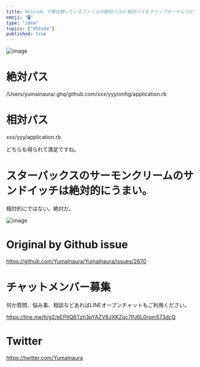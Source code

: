 ```yaml
---
title: #VsCode で現在開いているファイルの絶対パスor相対パスをクリップボードにコピーするには コマンドパレットで Copy Path とか
emoji: "🖥"
type: "idea"
topics: ["VSCode"]
published: true
---
```


![image](https://user-images.githubusercontent.com/13635059/68261799-9133de00-0084-11ea-97bf-d6f65a377e31.png)

# 絶対パス

/Users/yumainaura/.ghq/github.com/xxx/yyy/onfig/application.rb

# 相対パス

xxx/yyy/application.rb

どちらも得られて満足ですね。

# スターバックスのサーモンクリームのサンドイッチは絶対的にうまい。

相対的にではない。絶対だ。

![image](https://user-images.githubusercontent.com/13635059/68261983-2afb8b00-0085-11ea-9c53-fc099cf2894d.png)


# Original by Github issue

https://github.com/YumaInaura/YumaInaura/issues/2670








<!-- Update From Qiita API -->

# チャットメンバー募集


何か質問、悩み事、相談などあればLINEオープンチャットもご利用ください。

https://line.me/ti/g2/eEPltQ6Tzh3pYAZV8JXKZqc7PJ6L0rpm573dcQ





# Twitter


https://twitter.com/YumaInaura


<!-- Update From Qiita API -->


